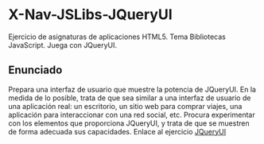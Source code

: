 # X-Nav-JSLibs-JQueryUI
Ejercicio de asignaturas de aplicaciones HTML5. Tema Bibliotecas JavaScript. Juega con JQueryUI.

## Enunciado

Prepara una interfaz de usuario que muestre la potencia de JQueryUI. En la medida de lo posible, trata de que sea similar a una interfaz de usuario de una aplicación real: un escritorio, un sitio web para comprar viajes, una aplicación para interaccionar con una red social, etc. Procura experimentar con los elementos que proporciona JQueryUI, y trata de que se muestren de forma adecuada sus capacidades.
Enlace al ejercicio <a href="http://jennirc.github.io/X-Nav-JSLibs-JQueryUI/">JQueryUI</a>
